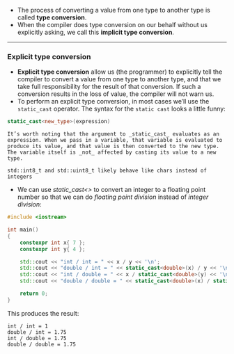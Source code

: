 - The process of converting a value from one type to another type is called **type conversion**.
- When the compiler does type conversion on our behalf without us explicitly asking, we call this **implicit type conversion**.

---

### Explicit type conversion
- **Explicit type conversion** allow us (the programmer) to explicitly tell the compiler to convert a value from one type to another type, and that we take full responsibility for the result of that conversion. If such a conversion results in the loss of value, the compiler will not warn us.
- To perform an explicit type conversion, in most cases we’ll use the `static_cast` operator. The syntax for the `static cast` looks a little funny:
```cpp
static_cast<new_type>(expression)
```

```ad-note
It’s worth noting that the argument to _static_cast_ evaluates as an expression. When we pass in a variable, that variable is evaluated to produce its value, and that value is then converted to the new type. The variable itself is _not_ affected by casting its value to a new type.
```

```ad-important
std::int8_t and std::uint8_t likely behave like chars instead of integers
```
- We can use _static_cast<>_ to convert an integer to a floating point number so that we can do _floating point division_ instead of _integer division_:
```cpp
#include <iostream>

int main()
{
    constexpr int x{ 7 };
    constexpr int y{ 4 };

    std::cout << "int / int = " << x / y << '\n';
    std::cout << "double / int = " << static_cast<double>(x) / y << '\n';
    std::cout << "int / double = " << x / static_cast<double>(y) << '\n';
    std::cout << "double / double = " << static_cast<double>(x) / static_cast<double>(y) << '\n';

    return 0;
}
```

This produces the result:

```
int / int = 1
double / int = 1.75
int / double = 1.75
double / double = 1.75
```

